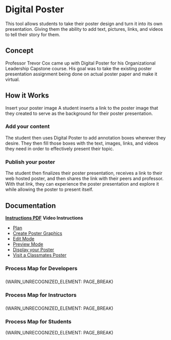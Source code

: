 

# Digital Poster

This tool allows students to take their poster design and turn it into its own presentation. Giving them the ability to add text, pictures, links, and videos to tell their story for them.

## **Concept**

Professor Trevor Cox came up with Digital Poster for his Organizational Leadership Capstone course. His goal was to take the existing poster presentation assignment being done on actual poster paper and make it virtual.

## How it Works
Insert your poster image
A student inserts a link to the poster image that they created to serve as the background for their poster presentation.

### Add your content
The student then uses Digital Poster to add annotation boxes wherever they desire. They then fill those boxes with the text, images, links, and videos they need in order to effectively present their topic.

### Publish your poster
The student then finalizes their poster presentation, receives a link to their web hosted poster, and then shares the link with their peers and professor. With that link, they can experience the poster presentation and explore it while allowing the poster to present itself.

## Documentation

**[Instructions PDF](https://cece.uco.edu/idea/PosterPresentation/instructions/Digital%20Poster%20Instructions.pdf)**
**Video Instructions**
* [Plan](https://www.youtube.com/watch?v=8RfNHcPlm98&feature=youtu.be&ab_channel=CeCEIDEA)
* [Create Poster Graphics](https://www.youtube.com/watch?v=k4n-gRexNM0&feature=youtu.be&ab_channel=CeCEIDEA)
* [Edit Mode](https://www.youtube.com/watch?v=q88ZAkxwXNU&feature=youtu.be&ab_channel=CeCEIDEA)[	](https://www.youtube.com/watch?v=q88ZAkxwXNU&feature=youtu.be&ab_channel=CeCEIDEA)
* [Preview Mode](https://www.youtube.com/watch?v=HcFy1pUPfAM&feature=youtu.be&ab_channel=CeCEIDEA)
* [Display your Poster](https://www.youtube.com/watch?v=HcFy1pUPfAM&feature=youtu.be&ab_channel=CeCEIDEA)
* [Visit a Classmates Poster](https://www.youtube.com/watch?v=-SiugR2sEtQ&feature=youtu.be)

### Process Map for Developers

### 

### 

### 
(WARN_UNRECOGNIZED_ELEMENT: PAGE_BREAK)

### Process Map for Instructors

### 
(WARN_UNRECOGNIZED_ELEMENT: PAGE_BREAK)

### Process Map for Students

(WARN_UNRECOGNIZED_ELEMENT: PAGE_BREAK)
